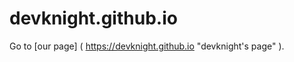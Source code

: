devknight.github.io
===================

Go to [our page] ( https://devknight.github.io "devknight's page" ).
